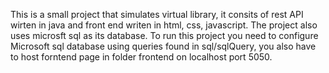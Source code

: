 This is a small project that simulates virtual library, it consits of rest API wirten in java and front end writen in html, css, javascript. The project also uses microsft sql as its database.
To run this project you need to configure Microsoft sql database using queries found in sql/sqlQuery, you also have to host forntend page in folder frontend on localhost port 5050.

